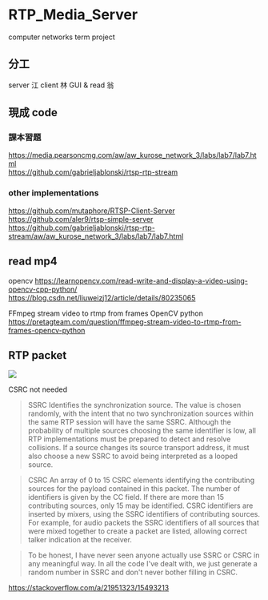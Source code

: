 # RTP_Media_Server
computer networks term project

## 分工
server 江
client 林
GUI & read 翁

## 現成 code
### 課本習題 
https://media.pearsoncmg.com/aw/aw_kurose_network_3/labs/lab7/lab7.html  
https://github.com/gabrieljablonski/rtsp-rtp-stream


### other implementations
https://github.com/mutaphore/RTSP-Client-Server  
https://github.com/aler9/rtsp-simple-server  
https://github.com/gabrieljablonski/rtsp-rtp-stream/aw/aw_kurose_network_3/labs/lab7/lab7.html

## read mp4
opencv
https://learnopencv.com/read-write-and-display-a-video-using-opencv-cpp-python/  
https://blog.csdn.net/liuweizj12/article/details/80235065

FFmpeg stream video to rtmp from frames OpenCV python
https://pretagteam.com/question/ffmpeg-stream-video-to-rtmp-from-frames-opencv-python

## RTP packet
![](https://www.researchgate.net/profile/Jill-Slay/publication/221352750/figure/fig2/AS:337330847141894@1457437349689/presents-the-RTP-packet-header-format-In-RTP-the-Synchronization-Source-SSRC-field.png)

CSRC not needed 
> SSRC Identifies the synchronization source. The value is chosen randomly, with the intent that no two synchronization sources within the same RTP session will have the same SSRC. Although the probability of multiple sources choosing the same identifier is low, all RTP implementations must be prepared to detect and resolve collisions. If a source changes its source transport address, it must also choose a new SSRC to avoid being interpreted as a looped source.

> CSRC An array of 0 to 15 CSRC elements identifying the contributing sources for the payload contained in this packet. The number of identifiers is given by the CC field. If there are more than 15 contributing sources, only 15 may be identified. CSRC identifiers are inserted by mixers, using the SSRC identifiers of contributing sources. For example, for audio packets the SSRC identifiers of all sources that were mixed together to create a packet are listed, allowing correct talker indication at the receiver.

> To be honest, I have never seen anyone actually use SSRC or CSRC in any meaningful way. In all the code I've dealt with, we just generate a random number in SSRC and don't never bother filling in CSRC. 

https://stackoverflow.com/a/21951323/15493213